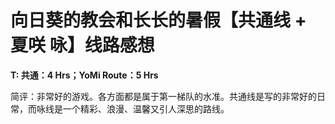 # 向日葵的教会和长长的暑假【共通线 + 夏咲 咏】线路感想

**T: 共通：4 Hrs；YoMi Route：5 Hrs**

简评：非常好的游戏。各方面都是属于第一梯队的水准。共通线是写的非常好的日常，而咏线是一个精彩、浪漫、温馨又引人深思的路线。
